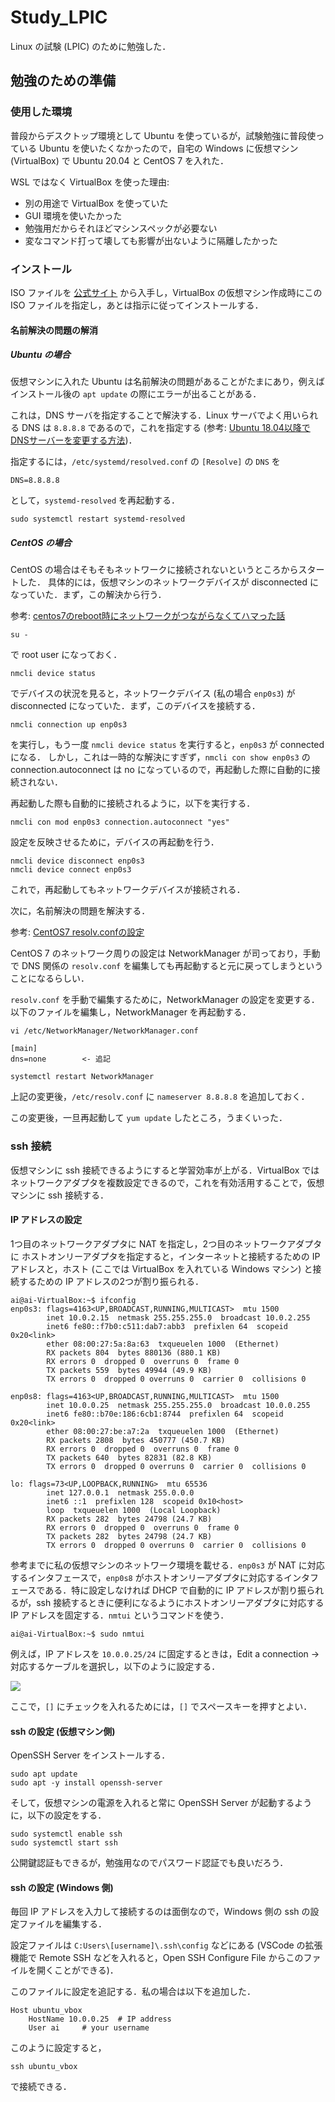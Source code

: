 # Study_LPIC
Linux の試験 (LPIC) のために勉強した．

## 勉強のための準備
### 使用した環境
普段からデスクトップ環境として Ubuntu を使っているが，試験勉強に普段使っている Ubuntu を使いたくなかったので，自宅の Windows に仮想マシン (VirtualBox) で Ubuntu 20.04 と CentOS 7 を入れた．

WSL ではなく VirtualBox を使った理由:

- 別の用途で VirtualBox を使っていた
- GUI 環境を使いたかった
- 勉強用だからそれほどマシンスペックが必要ない
- 変なコマンド打って壊しても影響が出ないように隔離したかった

### インストール
ISO ファイルを [公式サイト](https://jp.ubuntu.com/download) から入手し，VirtualBox の仮想マシン作成時にこの ISO ファイルを指定し，あとは指示に従ってインストールする．

#### 名前解決の問題の解消
##### Ubuntu の場合
仮想マシンに入れた Ubuntu は名前解決の問題があることがたまにあり，例えばインストール後の `apt update` の際にエラーが出ることがある．

これは，DNS サーバを指定することで解決する．Linux サーバでよく用いられる DNS は `8.8.8.8` であるので，これを指定する (参考: [Ubuntu 18.04以降でDNSサーバーを変更する方法](https://thr3a.hatenablog.com/entry/20180711/1531285176))．

指定するには，`/etc/systemd/resolved.conf` の `[Resolve]` の `DNS` を
```
DNS=8.8.8.8
```
として，`systemd-resolved` を再起動する．
```
sudo systemctl restart systemd-resolved
```

##### CentOS の場合
CentOS の場合はそもそもネットワークに接続されないというところからスタートした．
具体的には，仮想マシンのネットワークデバイスが disconnected になっていた．まず，この解決から行う．

参考: [centos7のreboot時にネットワークがつながらなくてハマった話](https://qiita.com/hika7719/items/8c2ac1015837cb5b15c7)

```
su -
```
で root user になっておく．

```
nmcli device status
```
でデバイスの状況を見ると，ネットワークデバイス (私の場合 `enp0s3`) が disconnected になっていた．まず，このデバイスを接続する．

```
nmcli connection up enp0s3
```
を実行し，もう一度 `nmcli device status` を実行すると，`enp0s3` が connected になる．
しかし，これは一時的な解決にすぎず，`nmcli con show enp0s3` の connection.autoconnect は no になっているので，再起動した際に自動的に接続されない．

再起動した際も自動的に接続されるように，以下を実行する．
```
nmcli con mod enp0s3 connection.autoconnect "yes"
```

設定を反映させるために，デバイスの再起動を行う．
```
nmcli device disconnect enp0s3
nmcli device connect enp0s3
```

これで，再起動してもネットワークデバイスが接続される．

次に，名前解決の問題を解決する．

参考: [CentOS7 resolv.confの設定](https://www.unix-power.net/networking/post-896)

CentOS 7 のネットワーク周りの設定は NetworkManager が司っており，手動で DNS 関係の `resolv.conf` を編集しても再起動すると元に戻ってしまうということになるらしい．

`resolv.conf` を手動で編集するために，NetworkManager の設定を変更する．
以下のファイルを編集し，NetworkManager を再起動する．

```
vi /etc/NetworkManager/NetworkManager.conf

[main]
dns=none        <- 追記
```

```
systemctl restart NetworkManager
```

上記の変更後，`/etc/resolv.conf` に `nameserver 8.8.8.8` を追加しておく．

この変更後，一旦再起動して `yum update` したところ，うまくいった．

### ssh 接続
仮想マシンに ssh 接続できるようにすると学習効率が上がる．VirtualBox ではネットワークアダプタを複数設定できるので，これを有効活用することで，仮想マシンに ssh 接続する．

#### IP アドレスの設定
1つ目のネットワークアダプタに NAT を指定し，2つ目のネットワークアダプタに ホストオンリーアダプタを指定すると，インターネットと接続するための IP アドレスと，ホスト (ここでは VirtualBox を入れている Windows マシン) と接続するための IP アドレスの2つが割り振られる．

```
ai@ai-VirtualBox:~$ ifconfig
enp0s3: flags=4163<UP,BROADCAST,RUNNING,MULTICAST>  mtu 1500
        inet 10.0.2.15  netmask 255.255.255.0  broadcast 10.0.2.255
        inet6 fe80::f7b0:c511:dab7:abb3  prefixlen 64  scopeid 0x20<link>
        ether 08:00:27:5a:8a:63  txqueuelen 1000  (Ethernet)
        RX packets 804  bytes 880136 (880.1 KB)
        RX errors 0  dropped 0  overruns 0  frame 0
        TX packets 559  bytes 49944 (49.9 KB)
        TX errors 0  dropped 0 overruns 0  carrier 0  collisions 0

enp0s8: flags=4163<UP,BROADCAST,RUNNING,MULTICAST>  mtu 1500
        inet 10.0.0.25  netmask 255.255.255.0  broadcast 10.0.0.255
        inet6 fe80::b70e:186:6cb1:8744  prefixlen 64  scopeid 0x20<link>
        ether 08:00:27:be:a7:2a  txqueuelen 1000  (Ethernet)
        RX packets 2808  bytes 450777 (450.7 KB)
        RX errors 0  dropped 0  overruns 0  frame 0
        TX packets 640  bytes 82831 (82.8 KB)
        TX errors 0  dropped 0 overruns 0  carrier 0  collisions 0

lo: flags=73<UP,LOOPBACK,RUNNING>  mtu 65536
        inet 127.0.0.1  netmask 255.0.0.0
        inet6 ::1  prefixlen 128  scopeid 0x10<host>
        loop  txqueuelen 1000  (Local Loopback)
        RX packets 282  bytes 24798 (24.7 KB)
        RX errors 0  dropped 0  overruns 0  frame 0
        TX packets 282  bytes 24798 (24.7 KB)
        TX errors 0  dropped 0 overruns 0  carrier 0  collisions 0

```

参考までに私の仮想マシンのネットワーク環境を載せる．`enp0s3` が NAT に対応するインタフェースで，`enp0s8` がホストオンリーアダプタに対応するインタフェースである．特に設定しなければ DHCP で自動的に IP アドレスが割り振られるが，ssh 接続するときに便利になるようにホストオンリーアダプタに対応する IP アドレスを固定する．`nmtui` というコマンドを使う．

```
ai@ai-VirtualBox:~$ sudo nmtui
```

例えば，IP アドレスを `10.0.0.25/24` に固定するときは，Edit a connection -> 対応するケーブルを選択し，以下のように設定する．

![](./fig/README/ubuntu_nmtui.png)

ここで，`[]` にチェックを入れるためには，`[]` でスペースキーを押すとよい．

#### ssh の設定 (仮想マシン側)
OpenSSH Server をインストールする．
```
sudo apt update
sudo apt -y install openssh-server
```

そして，仮想マシンの電源を入れると常に OpenSSH Server が起動するように，以下の設定をする．
```
sudo systemctl enable ssh
sudo systemctl start ssh
```

公開鍵認証もできるが，勉強用なのでパスワード認証でも良いだろう．

#### ssh の設定 (Windows 側)
毎回 IP アドレスを入力して接続するのは面倒なので，Windows 側の ssh の設定ファイルを編集する．

設定ファイルは `C:Users\[username]\.ssh\config` などにある (VSCode の拡張機能で Remote SSH などを入れると，Open SSH Configure File からこのファイルを開くことができる)．

このファイルに設定を追記する．私の場合は以下を追加した．

```
Host ubuntu_vbox
    HostName 10.0.0.25  # IP address
    User ai     # your username
```

このように設定すると，
```
ssh ubuntu_vbox
```
で接続できる．
